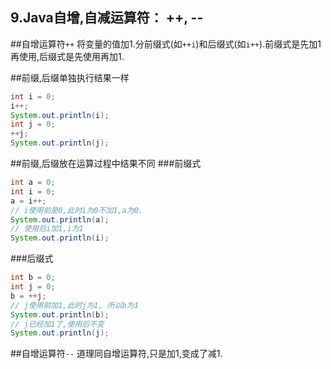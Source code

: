 9.Java自增,自减运算符： ++, --
---

##自增运算符`++`
将变量的值加1.分前缀式(如`++i`)和后缀式(如`i++`).前缀式是先加1再使用,后缀式是先使用再加1.

##前缀,后缀单独执行结果一样
```java
int i = 0;
i++;
System.out.println(i);
int j = 0;
++j;
System.out.println(j);
```

##前缀,后缀放在运算过程中结果不同
###前缀式

```java
int a = 0;
int i = 0;
a = i++;
// i使用前是0,此时i为0不加1,a为0.
System.out.println(a);
// 使用后i加1,i为1
System.out.println(i);
```

###后缀式
```java
int b = 0;
int j = 0;
b = ++j;
// j使用前加1,此时j为1, 所以b为1
System.out.println(b);
// j已经加1了,使用后不变
System.out.println(j);
```
##自增运算符`--`
道理同自增运算符,只是加1,变成了减1.
